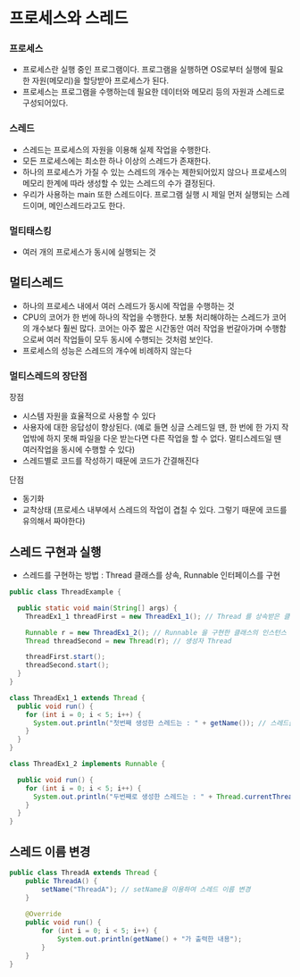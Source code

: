 # 프로세스와 스레드
### 프로세스
- 프로세스란 실행 중인 프로그램이다. 프로그램을 실행하면 OS로부터 실행에 필요한 자원(메모리)을 할당받아 프로세스가 된다.
- 프로세스는 프로그램을 수행하는데 필요한 데이터와 메모리 등의 자원과 스레드로 구성되어있다.


### 스레드
- 스레드는 프로세스의 자원을 이용해 실제 작업을 수행한다.
- 모든 프로세스에는 최소한 하나 이상의 스레드가 존재한다.
- 하나의 프로세스가 가질 수 있는 스레드의 개수는 제한되어있지 않으나 프로세스의 메모리 한계에 따라 생성할 수 있는 스레드의 수가 결정된다.
- 우리가 사용하는 main 또한 스레드이다. 프로그램 실행 시 제일 먼저 실행되는 스레드이며, 메인스레드라고도 한다.

### 멀티태스킹
- 여러 개의 프로세스가 동시에 실행되는 것

## 멀티스레드
- 하나의 프로세스 내에서 여러 스레드가 동시에 작업을 수행하는 것
- CPU의 코어가 한 번에 하나의 작업을 수행한다. 보통 처리해야하는 스레드가 코어의 개수보다 훨씬 많다. 코어는 아주 짧은 시간동안 여러 작업을 번갈아가며 수행함으로써 여러 작업들이 모두 동시에 수행되는 것처럼 보인다.
- 프로세스의 성능은 스레드의 개수에 비례하지 않는다

### 멀티스레드의 장단점
장점
- 시스템 자원을 효율적으로 사용할 수 있다
- 사용자에 대한 응답성이 향상된다. (예로 들면 싱글 스레드일 땐, 한 번에 한 가지 작업밖에 하지 못해 파일을 다운 받는다면 다른 작업을 할 수 없다. 멀티스레드일 땐 여러작업을 동시에 수행할 수 있다)
- 스레드별로 코드를 작성하기 때문에 코드가 간결해진다

단점
- 동기화
- 교착상태 (프로세스 내부에서 스레드의 작업이 겹칠 수 있다. 그렇기 때문에 코드를 유의해서 짜야한다)



## 스레드 구현과 실행
- 스레드를 구현하는 방법 : Thread 클래스를 상속, Runnable 인터페이스를 구현

```java
public class ThreadExample {

  public static void main(String[] args) {
    ThreadEx1_1 threadFirst = new ThreadEx1_1(); // Thread 를 상속받은 클래스의 인스턴스

    Runnable r = new ThreadEx1_2(); // Runnable 을 구현한 클래스의 인스턴스
    Thread threadSecond = new Thread(r); // 생성자 Thread

    threadFirst.start();
    threadSecond.start();
  }
}

class ThreadEx1_1 extends Thread {
  public void run() {
    for (int i = 0; i < 5; i++) {
      System.out.println("첫번째 생성한 스레드는 : " + getName()); // 스레드를 직접 상속 받아왔기 때문에 getName() 을 바로 호출
    }
  }
}

class ThreadEx1_2 implements Runnable {

  public void run() {
    for (int i = 0; i < 5; i++) {
      System.out.println("두번째로 생성한 스레드는 : " + Thread.currentThread().getName()); // ThreadEx1_2의 멤버는 run()만 있기 때문에 Thread 클래스의 getName()을 호출하기 위해선, Thread.currentThread().getName()으로 호출한다
    }
  }
}
```

## 스레드 이름 변경
```java
public class ThreadA extends Thread {
    public ThreadA() {
        setName("ThreadA"); // setName을 이용하여 스레드 이름 변경
    }
    
    @Override
    public void run() {
        for (int i = 0; i < 5; i++) {
            System.out.println(getName() + "가 출력한 내용");
        }
    }
}
```
